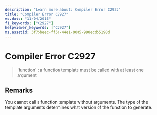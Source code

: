 ```yaml
---
description: "Learn more about: Compiler Error C2927"
title: "Compiler Error C2927"
ms.date: "11/04/2016"
f1_keywords: ["C2927"]
helpviewer_keywords: ["C2927"]
ms.assetid: 3f75beec-ff5c-44e1-9085-990ecd55198d
---
```

# Compiler Error C2927

> 'function' : a function template must be called with at least one argument

## Remarks

You cannot call a function template without arguments. The type of the template arguments determines what version of the function to generate.
